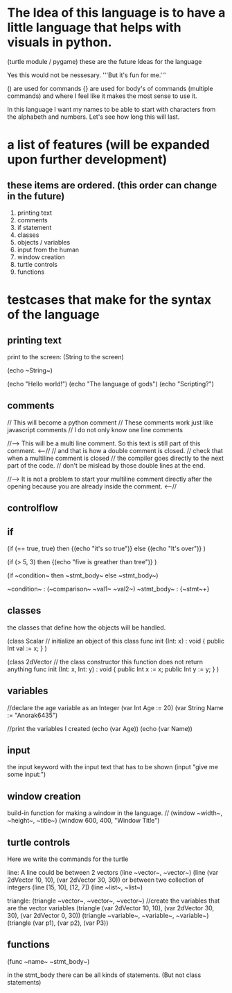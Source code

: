 # The Idea of this language is to have a little language that helps with visuals in python. 
(turtle module / pygame) these are the future Ideas for the language

Yes this would not be nessesary. '''But it's fun for me.'''

() are used for commands
{} are used for body's of commands (multiple commands)
and where I feel like it makes the most sense to use it.

In this language I want my names to be able to start with characters from the alphabeth and numbers.
Let's see how long this will last.
# a list of features (will be expanded upon further development)
## these items are ordered. (this order can change in the future)
1. printing text
2. comments
3. if statement
4. classes
5. objects / variables
6. input from the human
7. window creation
8. turtle controls
9. functions


# testcases that make for the syntax of the language
## printing text
print to the screen: (String to the screen)

(echo ~String~)

(echo "Hello world!")
(echo "The language of gods")
(echo "Scripting?")

## comments
// This will become a python comment
// These comments work just like javascript comments
// I do not only know one line comments

//-->
This will be a multi line comment.
So this text is still part of this comment.
<--// // and that is how a double comment is closed.
// check that when a multiline comment is closed
// the compiler goes directly to the next part of the code.
// don't be mislead by those double lines at the end.

//--> It is not a problem to start your multiline comment directly 
after the opening because you are already inside the comment.
<--//

## controlflow
## if
(if (== true, true)
    then {(echo "it's so true")}
    else {(echo "It's over")}
)

(if (> 5, 3)
    then {(echo "five is greather than tree")}
)

(if ~condition~ then ~stmt_body~ else ~stmt_body~)

~condition~ : (~comparison~ ~val1~ ~val2~)
~stmt_body~ : {~stmt~+}

## classes
the classes that define how the objects will be handled.


(class Scalar
    // initialize an object of this class
    func init (Int: x) : void {
        public Int val := x;
    }
)

(class 2dVector
    // the class constructor this function does not return anything
    func init (Int: x, Int: y) : void {
        public Int x := x;
        public Int y := y;
    }
)

## variables
//declare the age variable as an Integer
(var Int Age := 20)
(var String Name := "Anorak6435")

//print the variables I created
(echo (var Age))
(echo (var Name))

## input
the input keyword with the input text that has to be shown
(input "give me some input:")

## window creation
build-in function for making a window in the language.
// (window ~width~, ~height~, ~title~)
(window 600, 400, "Window Title")

## turtle controls
Here we write the commands for the turtle

line:
A line could be between 2 vectors
(line ~vector~, ~vector~)
(line (var 2dVector 10, 10), (var 2dVector 30, 30))
or between two collection of integers
(line [15, 10], [12, 7])
(line ~list~, ~list~)

triangle:
(triangle ~vector~, ~vector~, ~vector~)
//create the variables that are the vector variables
(triangle (var 2dVector 10, 10), (var 2dVector 30, 30), (var 2dVector 0, 30))
(triangle ~variable~, ~variable~, ~variable~)
(triangle (var p1), (var p2), (var P3))

## functions
(func ~name~ ~stmt_body~)

in the stmt_body there can be all kinds of statements. (But not class statements)